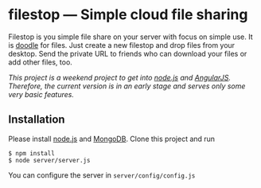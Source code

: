 # filestop — Simple cloud file sharing

Filestop is you simple file share on your server with focus on simple use. It
is [doodle](http://doodle.com) for files. Just create a new filestop and drop
files from your desktop. Send the private URL to friends who can download your
files or add other files, too.

_This project is a weekend project to get into [node.js](http://nodejs.org) and
[AngularJS](http://angularjs.org). Therefore, the current version is in an
early stage and serves only some very basic features._

## Installation

Please install [node.js](nodejs.org) and [MongoDB](http://mongodb.org). Clone
this project and run

    $ npm install
    $ node server/server.js

You can configure the server in `server/config/config.js`
